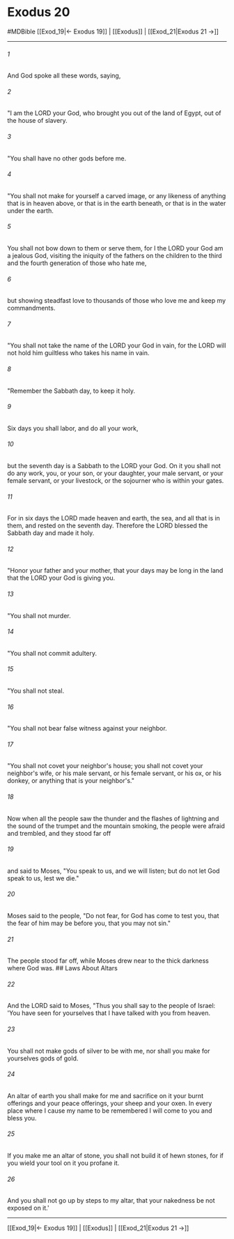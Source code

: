 # Exodus 20
#MDBible
[[Exod_19|← Exodus 19]] | [[Exodus]] | [[Exod_21|Exodus 21 →]]

***

###### 1 

And God spoke all these words, saying, 

###### 2 

"I am the LORD your God, who brought you out of the land of Egypt, out of the house of slavery. 

###### 3 

"You shall have no other gods before me. 

###### 4 

"You shall not make for yourself a carved image, or any likeness of anything that is in heaven above, or that is in the earth beneath, or that is in the water under the earth. 

###### 5 

You shall not bow down to them or serve them, for I the LORD your God am a jealous God, visiting the iniquity of the fathers on the children to the third and the fourth generation of those who hate me, 

###### 6 

but showing steadfast love to thousands of those who love me and keep my commandments. 

###### 7 

"You shall not take the name of the LORD your God in vain, for the LORD will not hold him guiltless who takes his name in vain. 

###### 8 

"Remember the Sabbath day, to keep it holy. 

###### 9 

Six days you shall labor, and do all your work, 

###### 10 

but the seventh day is a Sabbath to the LORD your God. On it you shall not do any work, you, or your son, or your daughter, your male servant, or your female servant, or your livestock, or the sojourner who is within your gates. 

###### 11 

For in six days the LORD made heaven and earth, the sea, and all that is in them, and rested on the seventh day. Therefore the LORD blessed the Sabbath day and made it holy. 

###### 12 

"Honor your father and your mother, that your days may be long in the land that the LORD your God is giving you. 

###### 13 

"You shall not murder. 

###### 14 

"You shall not commit adultery. 

###### 15 

"You shall not steal. 

###### 16 

"You shall not bear false witness against your neighbor. 

###### 17 

"You shall not covet your neighbor's house; you shall not covet your neighbor's wife, or his male servant, or his female servant, or his ox, or his donkey, or anything that is your neighbor's." 

###### 18 

Now when all the people saw the thunder and the flashes of lightning and the sound of the trumpet and the mountain smoking, the people were afraid and trembled, and they stood far off 

###### 19 

and said to Moses, "You speak to us, and we will listen; but do not let God speak to us, lest we die." 

###### 20 

Moses said to the people, "Do not fear, for God has come to test you, that the fear of him may be before you, that you may not sin." 

###### 21 

The people stood far off, while Moses drew near to the thick darkness where God was. ## Laws About Altars 

###### 22 

And the LORD said to Moses, "Thus you shall say to the people of Israel: 'You have seen for yourselves that I have talked with you from heaven. 

###### 23 

You shall not make gods of silver to be with me, nor shall you make for yourselves gods of gold. 

###### 24 

An altar of earth you shall make for me and sacrifice on it your burnt offerings and your peace offerings, your sheep and your oxen. In every place where I cause my name to be remembered I will come to you and bless you. 

###### 25 

If you make me an altar of stone, you shall not build it of hewn stones, for if you wield your tool on it you profane it. 

###### 26 

And you shall not go up by steps to my altar, that your nakedness be not exposed on it.' 

***

[[Exod_19|← Exodus 19]] | [[Exodus]] | [[Exod_21|Exodus 21 →]]
